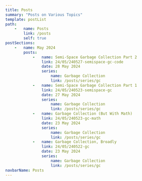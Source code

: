 ```yaml
---
title: Posts
summary: "Posts on Various Topics"
template: postList
path:
    -   name: Posts
        link: /posts
        self: true
postSections:
    -   name: May 2024
        posts:
            -   name: Semi-Space Garbage Collection Part 2
                link: 24/05/240527-semispace-gc-code
                date: 28 May 2024
                series:
                    name: Garbage Collection
                    link: /posts/series/gc
            -   name: Semi-Space Garbage Collection Part 1
                link: 24/05/240523-semispace-gc
                date: 27 May 2024
                series:
                    name: Garbage Collection
                    link: /posts/series/gc
            -   name: Garbage Collection (But With Math)
                link: 24/05/240523-gc-math
                date: 23 May 2024
                series:
                    name: Garbage Collection
                    link: /posts/series/gc
            -   name: Garbage Collection, Broadly
                link: 24/05/240522-gc
                date: 23 May 2024
                series:
                    name: Garbage Collection
                    link: /posts/series/gc
navbarName: Posts
---
```

